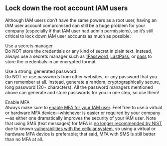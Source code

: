 ## Lock down the root account IAM users

Although IAM users don’t have the same powers as a root user, having an IAM user account compromised can still be a
huge problem for your company (especially if that IAM user had admin permissions), so it’s still critical to lock down
IAM user accounts as much as possible:

Use a secrets manager  
Do NOT store the credentials or any kind of secret in plain text. Instead, always use a secrets manager such as
[1Password](https://1password.com), [LastPass](https://www.lastpass.com), or [pass](https://www.passwordstore.org) to store
the credentials in an encrypted format.

Use a strong, generated password  
Do NOT re-use passwords from other websites, or any password that you can remember at all. Instead, generate a random,
cryptographically secure, long password (20+ characters). All the password managers mentioned above can generate and
store passwords for you in one step, so use them!

Enable MFA  
Always make sure to
[enable MFA for your IAM user](https://docs.aws.amazon.com/IAM/latest/UserGuide/id_credentials_mfa_enable.html).
Feel free to use a virtual or hardware MFA device—whichever is easier or required by your company—as either one
dramatically improves the security of your IAM user. Note that using SMS (text messages) for MFA is
[no longer recommended by NIST](https://www.schneier.com/blog/archives/2016/08/nist_is_no_long.html) due to known
[vulnerabilities with the cellular system](https://www.theverge.com/2017/9/18/16328172/sms-two-factor-authentication-hack-password-bitcoin),
so using a virtual or hardware MFA device is preferable; that said, MFA with SMS is still better than no MFA at all.



<!-- ##DOCS-SOURCER-START
{"sourcePlugin":"Service Catalog Reference","hash":"bde584523b5389fdee2753ec2139489f"}
##DOCS-SOURCER-END -->
